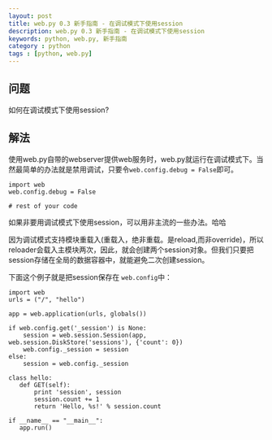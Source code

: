 ```yaml
---
layout: post
title: web.py 0.3 新手指南 - 在调试模式下使用session
description: web.py 0.3 新手指南 - 在调试模式下使用session
keywords: python, web.py, 新手指南
category : python
tags : [python, web.py]
---
```


## 问题

如何在调试模式下使用session?

## 解法

使用web.py自带的webserver提供web服务时，web.py就运行在调试模式下。当然最简单的办法就是禁用调试，只要令`web.config.debug = False`即可。

    import web
    web.config.debug = False

    # rest of your code


如果非要用调试模式下使用session，可以用非主流的一些办法。哈哈

因为调试模式支持模块重载入(重载入，绝非重载。是reload,而非override)，所以reloader会载入主模块两次，因此，就会创建两个session对象。但我们只要把session存储在全局的数据容器中，就能避免二次创建session。

下面这个例子就是把session保存在 `web.config`中：

    import web
    urls = ("/", "hello")

    app = web.application(urls, globals())

    if web.config.get('_session') is None:
        session = web.session.Session(app, web.session.DiskStore('sessions'), {'count': 0})
        web.config._session = session
    else:
        session = web.config._session

    class hello:
       def GET(self):
           print 'session', session
           session.count += 1
           return 'Hello, %s!' % session.count

    if __name__ == "__main__":
       app.run()